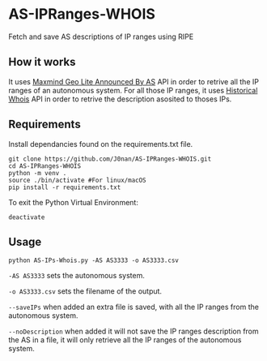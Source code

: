 # AS-IPRanges-WHOIS
Fetch and save AS descriptions of IP ranges using RIPE

## How it works

It uses [Maxmind Geo Lite Announced By AS](https://stat.ripe.net/docs/02.data-api/maxmind-geo-lite-announced-by-as.html) API in order to retrive all the IP ranges of an autonomous system. For all those IP ranges, it uses [Historical Whois](https://stat.ripe.net/docs/02.data-api/historical-whois.html) API in order to retrive the description asosited to thoses IPs.

## Requirements

Install dependancies found on the requirements.txt file.

```shell
git clone https://github.com/J0nan/AS-IPRanges-WHOIS.git
cd AS-IPRanges-WHOIS
python -m venv .
source ./bin/activate #For linux/macOS
pip install -r requirements.txt
```

To exit the Python Virtual Environment:

```shell
deactivate
```

## Usage

```shell
python AS-IPs-Whois.py -AS AS3333 -o AS3333.csv
```

`-AS AS3333` sets the autonomous system.

`-o AS3333.csv` sets the filename of the output.

`--saveIPs` when added an extra file is saved, with all the IP ranges from the autonomous system.

`--noDescription` when added it will not save the IP ranges description from the AS in a file, it will only retrieve all the IP ranges of the autonomous system.
